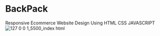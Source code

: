 # BackPack
Responsive Ecommerce Website Design Using HTML CSS JAVASCRIPT
![127 0 0 1_5500_index html](https://user-images.githubusercontent.com/95019708/181833460-91c5cbca-87f9-46d8-bea9-ae0fa0e632ab.png)
